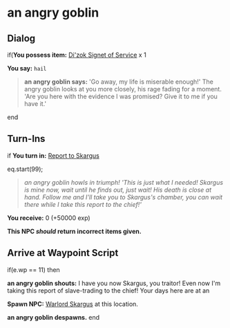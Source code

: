 # an angry goblin




## Dialog

if(**You possess item:**  [Di'zok Signet of Service](/item/5728) x 1





**You say:** `hail`




>**an angry goblin says:** 'Go away, my life is miserable enough!' The angry goblin looks at you more closely, his rage fading for a moment. 'Are you here with the evidence I was promised? Give it to me if you have it.'

end

## Turn-Ins




if **You turn in:** [Report to Skargus](/item/6474)


eq.start(99);


>*an angry goblin howls in triumph! 'This is just what I needed! Skargus is mine now, wait until he finds out, just wait! His death is close at hand. Follow me and I'll take you to Skargus's chamber, you can wait there while I take this report to the chief!'*





 **You receive:** 0 (+50000 exp)

**This NPC *should* return incorrect items given.**

## Arrive at Waypoint Script

if(e.wp == 11) then


**an angry goblin shouts:** <span class="text-danger">I have you now Skargus, you traitor! Even now I'm taking this report of slave-trading to the chief! Your days here are at an</span>


**Spawn NPC:**  [Warlord Skargus](/npc/81006) at this location.


**an angry goblin despawns.**
end
